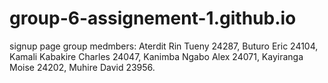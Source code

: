 # group-6-assignement-1.github.io
signup page
                    group medmbers:
 Aterdit Rin Tueny   		    24287, 
 Buturo Eric		            24104, 
 Kamali Kabakire Charles		24047, 
 Kanimba Ngabo Alex		      24071, 
 Kayiranga Moise		        24202, 
 Muhire David		            23956.
